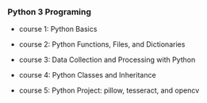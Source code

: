 ### Python 3 Programing  

+ course 1: Python Basics

+ course 2: Python Functions, Files, and Dictionaries  
+ course 3: Data Collection and Processing with Python  
+ course 4: Python Classes and Inheritance  
+ course 5: Python Project: pillow, tesseract, and opencv   
